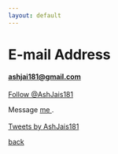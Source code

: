 ```yaml
---
layout: default
---
```


# E-mail Address

#### <a href="mailto:ashjai181@gmail.com"><u>ashjai181@gmail.com</u></a>
<a href="https://twitter.com/AshJais181?ref_src=twsrc%5Etfw" class="twitter-follow-button" data-show-count="false">Follow @AshJais181</a><script async src="https://platform.twitter.com/widgets.js" charset="utf-8"></script>
<br>
<div id="wufoo-mijtvcl0zt5r7j"> Message <a href="https://ashjai181.wufoo.com/forms/mijtvcl0zt5r7j"> me </a>. </div> <script type="text/javascript"> var mijtvcl0zt5r7j; (function(d, t) { var s = d.createElement(t), options = { 'userName':'ashjai181', 'formHash':'mijtvcl0zt5r7j', 'autoResize':true, 'height':'520', 'async':true, 'host':'wufoo.com', 'header':'show', 'ssl':true }; s.src = ('https:' == d.location.protocol ?'https://':'http://') + 'secure.wufoo.com/scripts/embed/form.js'; s.onload = s.onreadystatechange = function() { var rs = this.readyState; if (rs) if (rs != 'complete') if (rs != 'loaded') return; try { mijtvcl0zt5r7j = new WufooForm(); mijtvcl0zt5r7j.initialize(options); mijtvcl0zt5r7j.display(); } catch (e) { } }; var scr = d.getElementsByTagName(t)[0], par = scr.parentNode; par.insertBefore(s, scr); })(document, 'script'); </script>
<br>
<a class="twitter-timeline" data-theme="light" href="https://twitter.com/AshJais181?ref_src=twsrc%5Etfw">Tweets by AshJais181</a> <script async src="https://platform.twitter.com/widgets.js" charset="utf-8"></script>


[back](./)

